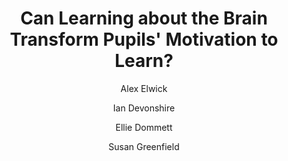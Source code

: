 ---
layout: leaf-node
title: "Can Learning about the Brain Transform Pupils' Motivation to Learn?"
title-url: "http://files.eric.ed.gov/fulltext/ED546812.pdf"
author: ["Alex Elwick","Ian Devonshire","Ellie Dommett","Susan Greenfield"]
groups: broader-issues
categories: open-problems
topics: learner-motivation
summary: >
    This document reports the results of a study commissioned by CfBT to understand if teaching
    a pupil about neuroscience (how their brain works) would increase the motivation to learn
    and result in improved academic performance.
cite: >
    Elwick, A. (Editor), Devonsire, I., Dommett, E., & Greenfield, S. (2014) Can Learning about
    the Brain Transform Pupils' Motivation to Learn? CfBT Education Trust, UK.
pub-date: 2014-01-01
added-date: 2017-04-17
resource-type: pdf-document
---